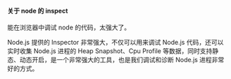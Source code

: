 #### 关于 node 的 inspect

能在浏览器中调试 node 的代码，太强大了。

Node.js 提供的 Inspector 非常强大，不仅可以用来调试 Node.js 代码，还可以实时收集 Node.js 进程的 Heap Snapshot、Cpu Profile 等数据，同时支持静态、动态开启，是一个非常强大的工具，也是我们调试和诊断 Node.js 进程非常好的方式。
